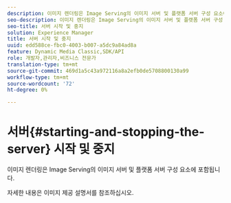 ```yaml
---
description: 이미지 렌더링은 Image Serving의 이미지 서버 및 플랫폼 서버 구성 요소에 포함됩니다.
seo-description: 이미지 렌더링은 Image Serving의 이미지 서버 및 플랫폼 서버 구성 요소에 포함됩니다.
seo-title: 서버 시작 및 중지
solution: Experience Manager
title: 서버 시작 및 중지
uuid: edd588ce-fbc0-4003-b007-a5dc9a84ad8a
feature: Dynamic Media Classic,SDK/API
role: 개발자,관리자,비즈니스 전문가
translation-type: tm+mt
source-git-commit: 469d1a5c43a972116a8a2efb0de5708800130a99
workflow-type: tm+mt
source-wordcount: '72'
ht-degree: 0%

---
```



# 서버{#starting-and-stopping-the-server} 시작 및 중지

이미지 렌더링은 Image Serving의 이미지 서버 및 플랫폼 서버 구성 요소에 포함됩니다.

자세한 내용은 이미지 제공 설명서를 참조하십시오.
